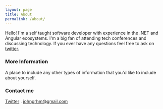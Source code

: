 ```yaml
---
layout: page
title: About
permalink: /about/
---
```


Hello!  I'm a self taught software developer with experience in the .NET and Angular ecosystems.  I'm a big fan of attending tech conferences and discussing technology.  If you ever have any questions feel free to ask on [twitter](https://twitter.com/JohnGrahamDev).

### More Information

A place to include any other types of information that you'd like to include about yourself.

### Contact me

[Twitter](https://twitter.com/JohnGrahamDev) . 
[johngrhm@gmail.com](mailto:johngrhm@gmail.com)
